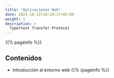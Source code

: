 ```yaml
---
title: "Aplicaciones Web"
date: 2021-10-21T10:29:17+02:00
weight: 1
description: >
  Typertext Transfer Protocol
---
```


{{% pageinfo %}}
## Contenidos
* Introducción al entorno web
{{% /pageinfo %}}


